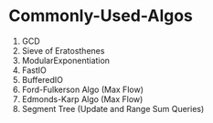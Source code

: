 # Commonly-Used-Algos
1. GCD
2. Sieve of Eratosthenes
3. ModularExponentiation
4. FastIO
5. BufferedIO
6. Ford-Fulkerson Algo (Max Flow)
7. Edmonds-Karp Algo (Max Flow)
8. Segment Tree (Update and Range Sum Queries)
